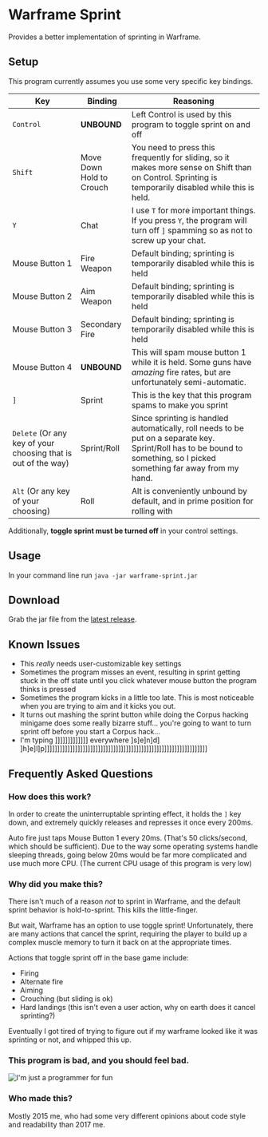 # Warframe Sprint

Provides a better implementation of sprinting in Warframe.

## Setup

This program currently assumes you use some very specific key bindings.

| Key | Binding | Reasoning |
| --- | --- | --- |
| `Control` | **UNBOUND** | Left Control is used by this program to toggle sprint on and off |
| `Shift` | Move Down <br> Hold to Crouch | You need to press this frequently for sliding, so it makes more sense on Shift than on Control. Sprinting is temporarily disabled while this is held. |
| `Y` | Chat | I use `T` for more important things. If you press `Y`, the program will turn off `]` spamming so as not to screw up your chat. |
| Mouse Button 1 | Fire Weapon | Default binding; sprinting is temporarily disabled while this is held |
| Mouse Button 2 | Aim Weapon | Default binding; sprinting is temporarily disabled while this is held |
| Mouse Button 3 | Secondary Fire | Default binding; sprinting is temporarily disabled while this is held |
| Mouse Button 4 | **UNBOUND** | This will spam mouse button 1 while it is held. Some guns have *amazing* fire rates, but are unfortunately semi-automatic. |
| `]` | Sprint | This is the key that this program spams to make you sprint |
| `Delete` (Or any key of your choosing that is out of the way) | Sprint/Roll | Since sprinting is handled automatically, roll needs to be put on a separate key. Sprint/Roll has to be bound to something, so I picked something far away from my hand. |
| `Alt` (Or any key of your choosing) | Roll | Alt is conveniently unbound by default, and in prime position for rolling with |

Additionally, **toggle sprint must be turned off** in your control settings.

## Usage

In your command line run `java -jar warframe-sprint.jar`

## Download

Grab the jar file from the
[latest release](https://github.com/zkxs/warframe-sprint/releases/latest).

## Known Issues

* This *really* needs user-customizable key settings
* Sometimes the program misses an event, resulting in sprint getting stuck in the off state until you click whatever
  mouse button the program thinks is pressed
* Sometimes the program kicks in a little too late. This is most noticeable when you are trying to aim and it kicks you
  out.
* It turns out mashing the sprint button while doing the Corpus hacking minigame does some really bizarre stuff...
  you're going to want to turn sprint off before you start a Corpus hack...
* I'm typing ]]]]]]]]]]]]] everywhere ]s]e]n]d] ]h]e]l]p]]]]]]]]]]]]]]]]]]]]]]]]]]]]]]]]]]]]]]]]]]]]]]]]]]]]]]]]]]]]]]]]

## Frequently Asked Questions

### How does this work?

In order to create the uninterruptable sprinting effect, it holds the `]` key down, and extremely quickly releases and
represses it once every 200ms.

Auto fire just taps Mouse Button 1 every 20ms. (That's 50 clicks/second, which should be sufficient).
Due to the way some operating systems handle sleeping threads, going below 20ms would be far more complicated and use
much more CPU. (The current CPU usage of this program is very low)

### Why did you make this?

There isn't much of a reason *not* to sprint in Warframe, and the default sprint behavior is hold-to-sprint. This kills
the little-finger.

But wait, Warframe has an option to use toggle sprint! Unfortunately, there are many actions that cancel the sprint,
requiring the player to build up a complex muscle memory to turn it back on at the appropriate times.

Actions that toggle sprint off in the base game include:

* Firing
* Alternate fire
* Aiming
* Crouching (but sliding is ok)
* Hard landings (this isn't even a user action, why on earth does it cancel sprinting?)

Eventually I got tired of trying to figure out if my warframe looked like it was sprinting or not, and whipped this up.

### This program is bad, and you should feel bad.

![I'm just a programmer for fun](http://i.imgur.com/0Llrffi.jpg)

### Who made this?

Mostly 2015 me, who had some very different opinions about code style and readability than 2017 me.
